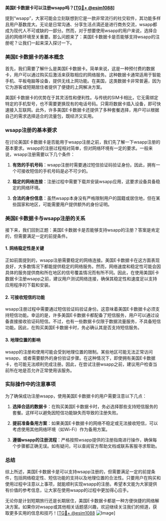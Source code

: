 **美国E卡数据卡可以注册wsapp吗？[[TG💪+ @esim1088](https://t.me/s/esim1088)]**

提到“wsapp”，大家可能会立刻联想到它是一款非常流行的社交软件，其功能多样且用户基数庞大。无论是日常沟通、分享生活点滴还是进行商务交流，wsapp都成为现代人不可或缺的一部分。然而，对于想要使用wsapp的用户来说，选择合适的网络环境至关重要。那么问题来了：美国E卡数据卡是否能够支持wsapp的注册呢？让我们一起来深入探讨一下。

### 美国E卡数据卡的基本概念

首先，我们需要了解什么是美国E卡数据卡。简单来说，这是一种预付费的数据卡，用户可以通过购买后激活来获取相应的网络服务。这种数据卡通常适用于智能手机、平板电脑等设备，提供无线上网功能。在美国，这类数据卡非常普遍，因为它为游客或短期居住者提供了便捷的上网解决方案。

美国E卡数据卡的优势在于其灵活性和便利性。与传统的SIM卡相比，它无需绑定特定的手机型号，也不需要更换现有的电话号码。只需将数据卡插入设备，即可快速接入互联网。此外，许多美国E卡数据卡还提供了多种套餐选择，用户可以根据自己的需求选择适合的流量包，既经济又实用。

### wsapp注册的基本要求

在讨论美国E卡数据卡是否能用于wsapp注册之前，我们先了解一下wsapp注册的基本要求。wsapp的注册过程相对简单，但对网络环境有一定的要求。一般来说，wsapp注册需要以下几个条件：

1. **有效的手机号码**：wsapp注册时需要通过短信验证码验证身份。因此，拥有一个可接收短信的手机号码是必不可少的。
   
2. **稳定的网络连接**：注册过程中需要下载并安装wsapp应用，这要求设备具备稳定的网络环境。

3. **合法的身份信息**：虽然wsapp本身没有严格限制用户的国籍或居住地，但在某些国家和地区，可能需要用户提供额外的身份证明。

### 美国E卡数据卡与wsapp注册的关系

接下来，我们回到正题：美国E卡数据卡是否能够支持wsapp的注册？答案是肯定的，但需要满足一定的前提条件。

#### 1. 网络稳定性是关键

正如前面提到的，wsapp注册需要稳定的网络连接。美国E卡数据卡在这方面表现良好，大多数情况下都能提供稳定的网络服务。然而，网络速度和稳定性可能会因具体的服务提供商和所在地区的信号覆盖情况而有所不同。因此，在使用美国E卡数据卡注册wsapp之前，建议用户测试网络连接，确保其稳定性和速度足以支持应用程序的下载和安装。

#### 2. 可接收短信的功能

wsapp注册过程中需要通过短信验证码验证身份。这意味着美国E卡数据卡必须支持短信功能。幸运的是，许多美国E卡数据卡都配备了短信服务，用户可以通过设备直接接收验证码短信。不过，也有一些数据卡仅限于数据流量服务，不具备短信功能。因此，在购买美国E卡数据卡时，务必确认其是否支持短信服务。

#### 3. 地理位置的影响

wsapp的注册和使用可能会受到地理位置的限制。某些地区可能无法正常访问wsapp，或者需要额外的身份验证步骤。在这种情况下，即使拥有美国E卡数据卡，也可能无法顺利完成注册。因此，在尝试注册wsapp之前，建议用户检查当前所在地是否允许正常使用该服务。

### 实际操作中的注意事项

为了确保成功注册wsapp，使用美国E卡数据卡的用户需要注意以下几点：

1. **选择合适的数据卡**：在购买美国E卡数据卡时，务必选择那些支持短信服务的套餐。这样可以避免因短信功能缺失而导致的注册失败。

2. **提前准备备用方案**：如果美国E卡数据卡的网络不稳定或无法接收短信，可以考虑使用其他网络环境（如Wi-Fi）作为备用方案。

3. **遵循wsapp的注册流程**：严格按照wsapp提供的注册指南进行操作，确保每个步骤都正确无误。如有疑问，可以查阅官方帮助文档或联系客服寻求帮助。

### 总结

综上所述，美国E卡数据卡是可以支持wsapp注册的，但需要满足一定的前提条件，包括网络稳定性、短信功能的支持以及地理位置的合法性。只要用户在购买和使用过程中注意以上事项，就能顺利实现wsapp的注册。希望本文能为大家提供有价值的参考信息，让大家在使用wsapp的过程中更加得心应手。

无论你是计划短期旅行还是长期居住，美国E卡数据卡都是一种方便快捷的网络解决方案。如果你对wsapp或其他相关话题感兴趣，欢迎继续关注我们的频道，获取更多实用的信息和技巧！[[TG💪+ @esim1088](https://t.me/s/esim1088) ![Image](https://i.postimg.cc/4NQfJmqS/Snipaste-2025-05-13-00-14-12.png)]